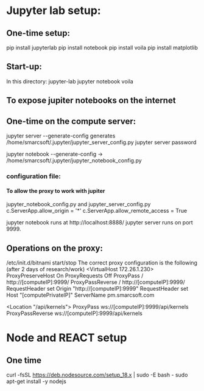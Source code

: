 # Jupyter lab setup:
## One-time setup:
pip install jupyterlab
pip install notebook
pip install voila
pip install matplotlib

## Start-up:
In this directory:
jupyter-lab
jupyter notebook
voila 

## To expose jupiter notebooks on the internet
## One-time on the compute server:
jupyter server --generate-config generates /home/smarcsoft/.jupyter/jupyter_server_config.py
jupyter server password

jupyter notebook --generate-config -> /home/smarcsoft/.jupyter/jupyter_notebook_config.py

### configuration file:
#### To allow the proxy to work with jupiter
jupyter_notebook_config.py and jupyter_server_config.py
c.ServerApp.allow_origin = '*'
c.ServerApp.allow_remote_access = True

jupyter notebook runs at http://localhost:8888/
jupyter server runs on port 9999.

## Operations on the proxy:
/etc/init.d/bitnami start/stop
The correct proxy configuration is the following (after 2 days of research/work)
<VirtualHost 172.26.1.230>
  ProxyPreserveHost On
  ProxyRequests Off
  ProxyPass / http://[computeIP]:9999/
  ProxyPassReverse / http://[computeIP]:9999/
  RequestHeader set Origin "http://[computeIP]:9999"
  RequestHeader set Host "[computePrivateIP]"
  ServerName pm.smarcsoft.com

  <Location "/api/kernels"> 
   ProxyPass ws://[computeIP]:9999/api/kernels
   ProxyPassReverse ws://[computeIP]:9999/api/kernels
  </Location>
</VirtualHost>


# Node and REACT setup
## One time
curl -fsSL https://deb.nodesource.com/setup_18.x | sudo -E bash -
sudo apt-get install -y nodejs
